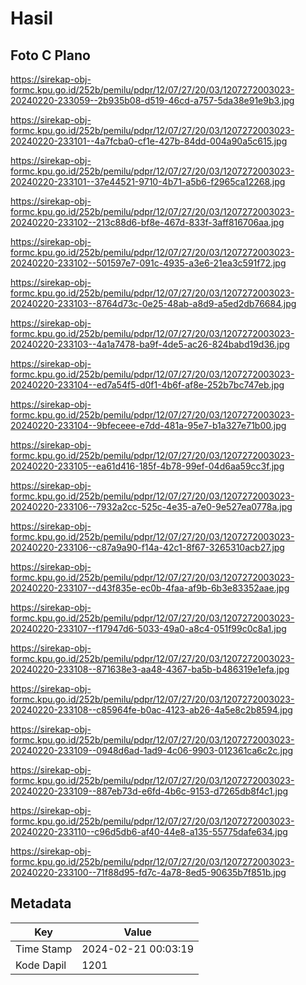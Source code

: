 # Hasil

## Foto C Plano

https://sirekap-obj-formc.kpu.go.id/252b/pemilu/pdpr/12/07/27/20/03/1207272003023-20240220-233059--2b935b08-d519-46cd-a757-5da38e91e9b3.jpg

https://sirekap-obj-formc.kpu.go.id/252b/pemilu/pdpr/12/07/27/20/03/1207272003023-20240220-233101--4a7fcba0-cf1e-427b-84dd-004a90a5c615.jpg

https://sirekap-obj-formc.kpu.go.id/252b/pemilu/pdpr/12/07/27/20/03/1207272003023-20240220-233101--37e44521-9710-4b71-a5b6-f2965ca12268.jpg

https://sirekap-obj-formc.kpu.go.id/252b/pemilu/pdpr/12/07/27/20/03/1207272003023-20240220-233102--213c88d6-bf8e-467d-833f-3aff816706aa.jpg

https://sirekap-obj-formc.kpu.go.id/252b/pemilu/pdpr/12/07/27/20/03/1207272003023-20240220-233102--501597e7-091c-4935-a3e6-21ea3c591f72.jpg

https://sirekap-obj-formc.kpu.go.id/252b/pemilu/pdpr/12/07/27/20/03/1207272003023-20240220-233103--8764d73c-0e25-48ab-a8d9-a5ed2db76684.jpg

https://sirekap-obj-formc.kpu.go.id/252b/pemilu/pdpr/12/07/27/20/03/1207272003023-20240220-233103--4a1a7478-ba9f-4de5-ac26-824babd19d36.jpg

https://sirekap-obj-formc.kpu.go.id/252b/pemilu/pdpr/12/07/27/20/03/1207272003023-20240220-233104--ed7a54f5-d0f1-4b6f-af8e-252b7bc747eb.jpg

https://sirekap-obj-formc.kpu.go.id/252b/pemilu/pdpr/12/07/27/20/03/1207272003023-20240220-233104--9bfeceee-e7dd-481a-95e7-b1a327e71b00.jpg

https://sirekap-obj-formc.kpu.go.id/252b/pemilu/pdpr/12/07/27/20/03/1207272003023-20240220-233105--ea61d416-185f-4b78-99ef-04d6aa59cc3f.jpg

https://sirekap-obj-formc.kpu.go.id/252b/pemilu/pdpr/12/07/27/20/03/1207272003023-20240220-233106--7932a2cc-525c-4e35-a7e0-9e527ea0778a.jpg

https://sirekap-obj-formc.kpu.go.id/252b/pemilu/pdpr/12/07/27/20/03/1207272003023-20240220-233106--c87a9a90-f14a-42c1-8f67-3265310acb27.jpg

https://sirekap-obj-formc.kpu.go.id/252b/pemilu/pdpr/12/07/27/20/03/1207272003023-20240220-233107--d43f835e-ec0b-4faa-af9b-6b3e83352aae.jpg

https://sirekap-obj-formc.kpu.go.id/252b/pemilu/pdpr/12/07/27/20/03/1207272003023-20240220-233107--f17947d6-5033-49a0-a8c4-051f99c0c8a1.jpg

https://sirekap-obj-formc.kpu.go.id/252b/pemilu/pdpr/12/07/27/20/03/1207272003023-20240220-233108--871638e3-aa48-4367-ba5b-b486319e1efa.jpg

https://sirekap-obj-formc.kpu.go.id/252b/pemilu/pdpr/12/07/27/20/03/1207272003023-20240220-233108--c85964fe-b0ac-4123-ab26-4a5e8c2b8594.jpg

https://sirekap-obj-formc.kpu.go.id/252b/pemilu/pdpr/12/07/27/20/03/1207272003023-20240220-233109--0948d6ad-1ad9-4c06-9903-012361ca6c2c.jpg

https://sirekap-obj-formc.kpu.go.id/252b/pemilu/pdpr/12/07/27/20/03/1207272003023-20240220-233109--887eb73d-e6fd-4b6c-9153-d7265db8f4c1.jpg

https://sirekap-obj-formc.kpu.go.id/252b/pemilu/pdpr/12/07/27/20/03/1207272003023-20240220-233110--c96d5db6-af40-44e8-a135-55775dafe634.jpg

https://sirekap-obj-formc.kpu.go.id/252b/pemilu/pdpr/12/07/27/20/03/1207272003023-20240220-233100--71f88d95-fd7c-4a78-8ed5-90635b7f851b.jpg


## Metadata

| Key        | Value               |
| ---------- | ------------------- |
| Time Stamp | 2024-02-21 00:03:19 |
| Kode Dapil | 1201                |



